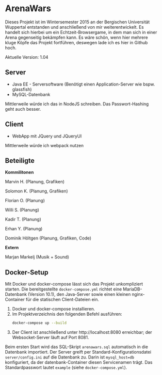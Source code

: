 # ArenaWars
Dieses Projekt ist im Wintersemester 2015 an der Bergischen Universität Wuppertal entstanden und anschließend von mir weiterentwickelt. Es handelt sich hierbei um ein Echtzeit-Browsergame, in dem man sich in einer Arena gegenseitig bekämpfen kann. Es wäre schön, wenn hier mehrere kluge Köpfe das Projekt fortführen, deswegen lade ich es hier in Github hoch.

Aktuelle Version: 1.04

## Server
* Java EE - Serversoftware (Benötigt einen Application-Server wie bspw. glassfish)
* MySQL-Datenbank

Mittlerweile würde ich das in NodeJS schreiben. Das Passwort-Hashing geht auch besser.

## Client

* WebApp mit JQuery und JQueryUI

Mittlerweile würde ich webpack nutzen



## Beteiligte

**Kommilitonen**

Marvin H. (Planung, Grafiken)

Solomon K. (Planung, Grafiken)

Florian O. (Planung)

Willi S. (Planung)

Kadir T. (Planung)

Erhan Y. (Planung)

Dominik Höltgen (Planung, Grafiken, Code)

**Extern**

Marjan Markelj (Musik + Sound)

## Docker-Setup

Mit Docker und docker-compose lässt sich das Projekt unkompliziert starten. Die bereitgestellte `docker-compose.yml` richtet eine MariaDB-Datenbank (Version 10.1), den Java-Server sowie einen kleinen nginx-Container für die statischen Client-Dateien ein.

1. Docker und docker-compose installieren.
2. Im Projektverzeichnis den folgenden Befehl ausführen:
   ```bash
   docker-compose up --build
   ```
3. Der Client ist anschließend unter http://localhost:8080 erreichbar; der Websocket-Server läuft auf Port 8081.

Beim ersten Start wird das SQL-Skript `arenawars.sql` automatisch in die Datenbank importiert.
Der Server greift per Standard-Konfigurationsdatei `server/config.ini` auf die
Datenbank zu. Darin ist `mysql_host=db` konfiguriert, da der
datenbank-Container diesen Servicenamen trägt. Das Standardpasswort lautet
`example` (siehe `docker-compose.yml`).
